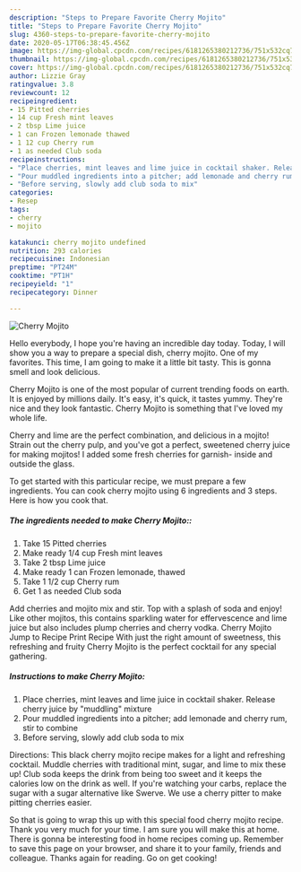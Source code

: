```yaml
---
description: "Steps to Prepare Favorite Cherry Mojito"
title: "Steps to Prepare Favorite Cherry Mojito"
slug: 4360-steps-to-prepare-favorite-cherry-mojito
date: 2020-05-17T06:38:45.456Z
image: https://img-global.cpcdn.com/recipes/6181265380212736/751x532cq70/cherry-mojito-recipe-main-photo.jpg
thumbnail: https://img-global.cpcdn.com/recipes/6181265380212736/751x532cq70/cherry-mojito-recipe-main-photo.jpg
cover: https://img-global.cpcdn.com/recipes/6181265380212736/751x532cq70/cherry-mojito-recipe-main-photo.jpg
author: Lizzie Gray
ratingvalue: 3.8
reviewcount: 12
recipeingredient:
- 15 Pitted cherries
- 14 cup Fresh mint leaves
- 2 tbsp Lime juice
- 1 can Frozen lemonade thawed
- 1 12 cup Cherry rum
- 1 as needed Club soda
recipeinstructions:
- "Place cherries, mint leaves and lime juice in cocktail shaker. Release cherry juice by &#34;muddling&#34; mixture"
- "Pour muddled ingredients into a pitcher; add lemonade and cherry rum, stir to combine"
- "Before serving, slowly add club soda to mix"
categories:
- Resep
tags:
- cherry
- mojito

katakunci: cherry mojito undefined
nutrition: 293 calories
recipecuisine: Indonesian
preptime: "PT24M"
cooktime: "PT1H"
recipeyield: "1"
recipecategory: Dinner

---
```



![Cherry Mojito](https://img-global.cpcdn.com/recipes/6181265380212736/751x532cq70/cherry-mojito-recipe-main-photo.jpg)

Hello everybody, I hope you're having an incredible day today. Today, I will show you a way to prepare a special dish, cherry mojito. One of my favorites. This time, I am going to make it a little bit tasty. This is gonna smell and look delicious.

Cherry Mojito is one of the most popular of current trending foods on earth. It is enjoyed by millions daily. It's easy, it's quick, it tastes yummy. They're nice and they look fantastic. Cherry Mojito is something that I've loved my whole life.

Cherry and lime are the perfect combination, and delicious in a mojito! Strain out the cherry pulp, and you&#39;ve got a perfect, sweetened cherry juice for making mojitos! I added some fresh cherries for garnish- inside and outside the glass.


To get started with this particular recipe, we must prepare a few ingredients. You can cook cherry mojito using 6 ingredients and 3 steps. Here is how you cook that.

##### The ingredients needed to make Cherry Mojito::

1. Take 15 Pitted cherries
1. Make ready 1/4 cup Fresh mint leaves
1. Take 2 tbsp Lime juice
1. Make ready 1 can Frozen lemonade, thawed
1. Take 1 1/2 cup Cherry rum
1. Get 1 as needed Club soda


Add cherries and mojito mix and stir. Top with a splash of soda and enjoy! Like other mojitos, this contains sparkling water for effervescence and lime juice but also includes plump cherries and cherry vodka. Cherry Mojito Jump to Recipe Print Recipe With just the right amount of sweetness, this refreshing and fruity Cherry Mojito is the perfect cocktail for any special gathering. 

##### Instructions to make Cherry Mojito:

1. Place cherries, mint leaves and lime juice in cocktail shaker. Release cherry juice by &#34;muddling&#34; mixture
1. Pour muddled ingredients into a pitcher; add lemonade and cherry rum, stir to combine
1. Before serving, slowly add club soda to mix


Directions: This black cherry mojito recipe makes for a light and refreshing cocktail. Muddle cherries with traditional mint, sugar, and lime to mix these up! Club soda keeps the drink from being too sweet and it keeps the calories low on the drink as well. If you&#39;re watching your carbs, replace the sugar with a sugar alternative like Swerve. We use a cherry pitter to make pitting cherries easier. 

So that is going to wrap this up with this special food cherry mojito recipe. Thank you very much for your time. I am sure you will make this at home. There is gonna be interesting food in home recipes coming up. Remember to save this page on your browser, and share it to your family, friends and colleague. Thanks again for reading. Go on get cooking!
